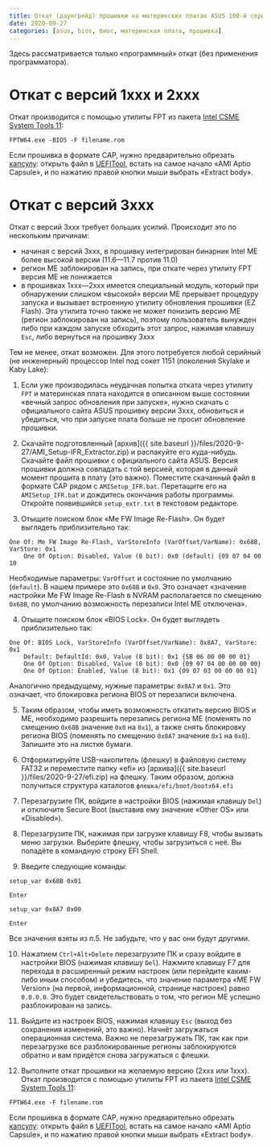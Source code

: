 ```yaml
---
title: Откат (даунгрейд) прошивки на материнских платах ASUS 100-й серии
date: 2020-09-27
categories: [asus, bios, биос, материнская плата, прошивка]
---
```


Здесь рассматривается только «программный» откат (без применения программатора).

# Откат с версий 1xxx и 2xxx

Откат производится с помощью утилиты FPT из пакета [Intel CSME System Tools 11](https://www.win-raid.com/t596f39-Intel-Management-Engine-Drivers-Firmware-amp-System-Tools.html):
```
FPTW64.exe -BIOS -F filename.rom
```
Если прошивка в формате CAP, нужно предварительно обрезать [капсулу](https://habr.com/post/185704/): открыть файл в [UEFITool](https://github.com/LongSoft/UEFITool/releases), встать на самое начало «AMI Aptio Capsule», и по нажатию правой кнопки мыши выбрать «Extract body».


# Откат с версий 3xxx

Откат с версий 3xxx требует больших усилий. Происходит это по нескольким причинам:
* начиная с версий 3xxx, в прошивку интегрирован бинарник Intel ME более высокой версии (11.6—11.7 против 11.0)
* регион ME заблокирован на запись, при откате через утилиту FPT версия ME не понижается
* в прошивках 1xxx—2xxx имеется специальный модуль, который при обнаружении слишком «высокой» версии ME прерывает процедуру запуска и вызывает встроенную утилиту обновления прошивки (EZ Flash). Эта утилита точно также не может понизить версию ME (регион заблокирован на запись), поэтому пользователь вынужден либо при каждом запуске обходить этот запрос, нажимая клавишу `Esc`, либо вернуться на прошивку 3xxx

Тем не менее, откат возможен. Для этого потребуется любой серийный (не инженерный) процессор Intel под сокет 1151 (поколения Skylake и Kaby Lake):

1. Если уже производилась неудачная попытка отката через утилиту `FPT` и материнская плата находится в описанном выше состоянии «вечный запрос обновления при запуске», нужно скачать с официального сайта ASUS прошивку версии 3xxx, обновиться и убедиться, что при запуске плата больше не просит обновление прошивки.

2. Скачайте подготовленный [архив]({{ site.baseurl }}/files/2020-9-27/AMI_Setup-IFR_Extractor.zip) и распакуйте его куда-нибудь. Скачайте файл прошивки с официального сайта ASUS. Версия прошивки должна совпадать с той версией, которая в данный момент прошита в плату (это важно). Поместите скачанный файл в формате CAP рядом с `AMISetup_IFR.bat`. Перетащите его на `AMISetup_IFR.bat` и дождитесь окончания работы программы. Откройте появившийся `setup_extr.txt` в текстовом редакторе.

3. Отыщите поиском блок «Me FW Image Re-Flash». Он будет выглядеть приблизительно так:
```
One Of: Me FW Image Re-Flash, VarStoreInfo (VarOffset/VarName): 0x68B, VarStore: 0x1
	One Of Option: Disabled, Value (8 bit): 0x0 (default) {09 07 04 00 10
```
Необходимые параметры: `VarOffset` и состояние по умолчанию (`default`). В нашем примере это `0x68B` и `0x0`. Это означает «значение настройки Me FW Image Re-Flash в NVRAM располагается по смещению `0x68B`, по умолчанию возможность перезаписи Intel ME отключена».

4. Отыщите поиском блок «BIOS Lock». Он будет выглядеть приблизительно так:
```
One Of: BIOS Lock, VarStoreInfo (VarOffset/VarName): 0x8A7, VarStore: 0x1
	Default: DefaultId: 0x0, Value (8 bit): 0x1 {5B 06 00 00 00 01}
	One Of Option: Disabled, Value (8 bit): 0x0 {09 07 04 00 00 00 00}
	One Of Option: Enabled, Value (8 bit): 0x1 {09 07 03 00 00 00 01}
```
Аналогично предыдущему, нужные параметры: `0x8A7` и `0x1`. Это означает, что блокировка региона BIOS от перезаписи включена.

5. Таким образом, чтобы иметь возможность откатить версию BIOS и ME, необходимо разрешить перезапись региона ME (поменять по смещению `0x68B` значение `0x0` на `0x1`), а также снять блокировку региона BIOS (поменять по смещению `0x8A7` значение `0x1` на `0x0`). Запишите это на листке бумаги.

6. Отформатируйте USB-накопитель (флешку) в файловую систему FAT32 и переместите папку «efi» из [архива]({{ site.baseurl }}/files/2020-9-27/efi.zip) на флешку. Таким образом, должна получиться  структура каталогов `флешка/efi/boot/bootx64.efi`

7. Перезагрузите ПК, войдите в настройки BIOS (нажимая клавишу `Del`) и отключите Secure Boot (выставив ему значение «Other OS» или «Disabled»).

8. Перезагрузите ПК, нажимая при загрузке клавишу F8, чтобы вызвать меню загрузки. Выберите флешку, чтобы загрузиться с неё. Вы попадёте в командную строку EFI Shell.

9. Введите следующие команды:  
```
setup_var 0x68B 0x01
```
`Enter`
```
setup_var 0x8A7 0x00
``` 
`Enter`

Все значения взяты из п.5. Не забудьте, что у вас они будут другими.

10. Нажатием `Ctrl+Alt+Delete` перезагрузите ПК и сразу войдите в настройки BIOS (нажимая клавишу `Del`). Нажмите клавишу F7 для перехода в расширенный режим настроек (или перейдите каким-либо иным способом) и убедитесь, что значение параметра «ME FW Version» (на первой, информационной, странице настроек) равно `0.0.0.0`. Это будет свидетельствовать о том, что регион ME успешно разблокирован на запись.

11. Выйдите из настроек BIOS, нажимая клавишу `Esc` (выход без сохранения изменений, это важно). Начнёт загружаться операционная система. Важно не перезагружать ПК, так как при перезагрузке все разблокированные регионы заблокируются обратно и вам придётся снова загружаться с флешки.

12. Выполните откат прошивки на желаемую версию (2xxx или 1xxx). Откат производится с помощью утилиты FPT из пакета [Intel CSME System Tools 11](https://www.win-raid.com/t596f39-Intel-Management-Engine-Drivers-Firmware-amp-System-Tools.html):
```
FPTW64.exe -F filename.rom
```
Если прошивка в формате CAP, нужно предварительно обрезать [капсулу](https://habr.com/post/185704/): открыть файл в [UEFITool](https://github.com/LongSoft/UEFITool/releases), встать на самое начало «AMI Aptio Capsule», и по нажатию правой кнопки мыши выбрать «Extract body».